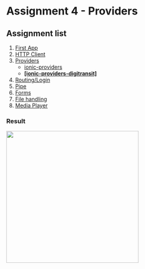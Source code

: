 # Assignment 4 - Providers

## Assignment list
1. [First App](https://github.com/joonasmkauppinen/first-ionic-app/tree/master)
2. [HTTP Client](https://github.com/joonasmkauppinen/first-ionic-app/tree/http-a)
3. [Providers](https://github.com/joonasmkauppinen/first-ionic-app/tree/ionic-providers)
   - [ionic-providers](https://github.com/joonasmkauppinen/first-ionic-app/tree/ionic-providers)
   - **[[ionic-providers-digitransit]](https://github.com/joonasmkauppinen/first-ionic-app/tree/ionic-providers-digitransit)**
4. [Routing/Login]()
5. [Pipe]()
6. [Forms]()
7. [File handling]()
8. [Media Player]()

### Result
<img src="https://user-images.githubusercontent.com/28673805/51327557-3e981f80-1a7a-11e9-8b36-3c7286208c58.gif" width="350">
